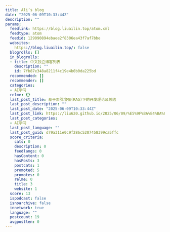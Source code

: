 ```yaml
---
title: Ali’s blog
date: "2025-06-09T10:33:44Z"
description: ""
params:
  feedlink: https://blog.liuailin.top/atom.xml
  feedtype: atom
  feedid: 129090894ebaee2f8306ea43f7af7bbe
  websites:
    https://blog.liuailin.top/: false
  blogrolls: []
  in_blogrolls:
  - title: 中文独立博客列表
    description: ""
    id: 7fb87e348a8211f4c19e4b0b0da225bd
  recommended: []
  recommender: []
  categories:
  - AI学习
  relme: {}
  last_post_title: 基于索引增强(RAG)下的开发理论及总结
  last_post_description: ""
  last_post_date: "2025-06-09T10:33:44Z"
  last_post_link: https://liu620.github.io/2025/06/09/%E5%9F%BA%E4%BA%8E%E7%B4%A2%E5%BC%95%E5%A2%9E%E5%BC%BA%E4%B8%8B%E7%9A%84RAG%E5%BC%80%E5%8F%91%E7%90%86%E8%AE%BA%E6%80%BB%E7%BB%93/
  last_post_categories:
  - AI学习
  last_post_language: ""
  last_post_guid: d79a311e0c9f286c5207458399ca5ffc
  score_criteria:
    cats: 0
    description: 0
    feedlangs: 0
    hasContent: 0
    hasPosts: 3
    postcats: 1
    promoted: 5
    promotes: 0
    relme: 0
    title: 3
    website: 1
  score: 13
  ispodcast: false
  isnoarchive: false
  innetwork: true
  language: ""
  postcount: 19
  avgpostlen: 0
---
```

